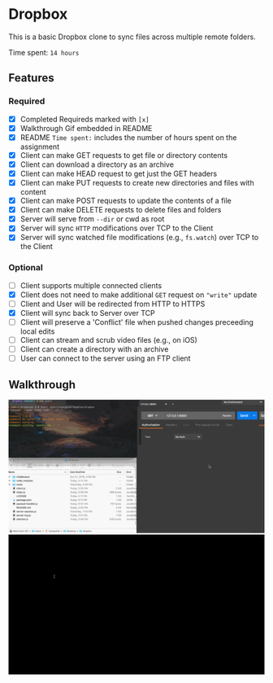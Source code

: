 # Dropbox

This is a basic Dropbox clone to sync files across multiple remote folders.

Time spent: `14 hours`

## Features

### Required

- [x] Completed Requireds marked with `[x]`
- [x] Walkthrough Gif embedded in README
- [x] README `Time spent:` includes the number of hours spent on the assignment
- [x] Client can make GET requests to get file or directory contents
- [x] Client can download a directory as an archive
- [x] Client can make HEAD request to get just the GET headers 
- [x] Client can make PUT requests to create new directories and files with content
- [x] Client can make POST requests to update the contents of a file
- [x] Client can make DELETE requests to delete files and folders
- [x] Server will serve from `--dir` or cwd as root
- [x] Server will sync `HTTP` modifications over TCP to the Client
- [x] Server will sync watched file modifications (e.g., `fs.watch`) over TCP to the Client

### Optional

- [ ] Client supports multiple connected clients
- [x] Client does not need to make additional `GET` request on `"write"` update
- [ ] Client and User will be redirected from HTTP to HTTPS
- [x] Client will sync back to Server over TCP
- [ ] Client will preserve a 'Conflict' file when pushed changes preceeding local edits
- [ ] Client can stream and scrub video files (e.g., on iOS)
- [ ] Client can create a directory with an archive
- [ ] User can connect to the server using an FTP client

## Walkthrough

![VFS Walkthrough](walkthrough/vfs.gif)
![Dropbox Walkthrough](walkthrough/sync.gif)
